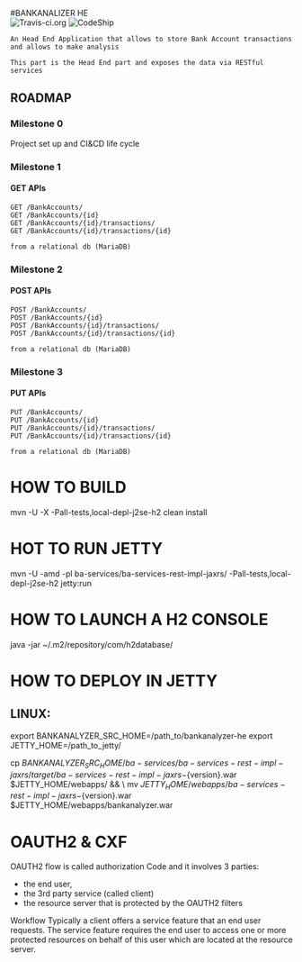 #BANKANALIZER HE     
![Travis-ci.org](https://travis-ci.org/marcomaccio/bankanalyzer-he.svg?branch=master)
![CodeShip](https://codeship.com/projects/319f4a40-6f58-0133-4513-7ae947dfb2ee/status?branch=master)


	An Head End Application that allows to store Bank Account transactions and allows to make analysis

	This part is the Head End part and exposes the data via RESTful services

## ROADMAP

### Milestone 0 
Project set up and CI&CD life cycle

### Milestone 1 
#### GET APIs
	GET /BankAccounts/
	GET /BankAccounts/{id}
	GET /BankAccounts/{id}/transactions/
	GET /BankAccounts/{id}/transactions/{id}

	from a relational db (MariaDB)

### Milestone 2 
#### POST APIs
	POST /BankAccounts/
	POST /BankAccounts/{id}
	POST /BankAccounts/{id}/transactions/
	POST /BankAccounts/{id}/transactions/{id}

	from a relational db (MariaDB)

### Milestone 3 
#### PUT APIs
	PUT /BankAccounts/
	PUT /BankAccounts/{id}
	PUT /BankAccounts/{id}/transactions/
	PUT /BankAccounts/{id}/transactions/{id}	

	from a relational db (MariaDB)
	
	
# HOW TO BUILD
mvn -U -X -Pall-tests,local-depl-j2se-h2 clean install

# HOT TO RUN JETTY
mvn -U -amd -pl ba-services/ba-services-rest-impl-jaxrs/ -Pall-tests,local-depl-j2se-h2 jetty:run
	
# HOW TO LAUNCH A H2 CONSOLE
java -jar ~/.m2/repository/com/h2database/

# HOW TO DEPLOY IN JETTY
## LINUX:

export BANKANALYZER_SRC_HOME=/path_to/bankanalyzer-he
export JETTY_HOME=/path_to_jetty/

cp $BANKANALYZER_SRC_HOME/ba-services/ba-services-rest-impl-jaxrs/target/ba-services-rest-impl-jaxrs-${version}.war $JETTY_HOME/webapps/ && \\
mv $JETTY_HOME/webapps/ba-services-rest-impl-jaxrs-${version}.war $JETTY_HOME/webapps/bankanalyzer.war




# OAUTH2 & CXF
OAUTH2 flow is called authorization Code and it involves 3 parties:
 * the end user,
 * the 3rd party service (called client)
 * the resource server that is protected by the OAUTH2 filters
 
Workflow
Typically a client offers a service feature that an end user requests.
The service feature requires the end user to access one or more protected resources on behalf of this user which are located at the resource server.